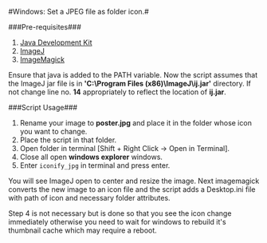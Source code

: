 #Windows: Set a JPEG file as folder icon.#

###Pre-requisites###
1. [Java Development Kit](http://www.oracle.com/technetwork/java/javase/downloads/index.html)
2. [ImageJ](http://rsb.info.nih.gov/ij/download.html)
3. [ImageMagick](http://www.imagemagick.org/script/binary-releases.php)

Ensure that java is added to the PATH variable.
Now the script assumes that the ImageJ jar file is in __'C:\Program Files (x86)\ImageJ\ij.jar'__ directory. If not change line no. __14__ appropriately to reflect the location of __ij.jar__.

###Script Usage###
1. Rename your image to __poster.jpg__ and place it in the folder whose icon you want to change.
2. Place the script in that folder.
3. Open folder in terminal [Shift + Right Click -> Open in Terminal].
4. Close all open __windows explorer__ windows.
5. Enter `iconify_jpg` in terminal and press enter.

You will see ImageJ open to center and resize the image. Next imagemagick converts the new image to an icon file and the script adds a Desktop.ini file with path of icon and necessary folder attributes.

Step 4 is not necessary but is done so that you see the icon change immediately otherwise you need to wait for windows to rebuild it's thumbnail cache which may require a reboot.